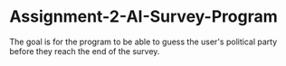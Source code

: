# Assignment-2-AI-Survey-Program
The goal is for the program to be able to guess the user's political party before they reach the end of the survey.
